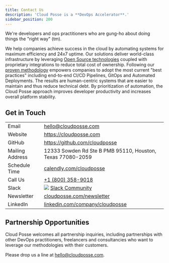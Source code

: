 ```yaml
---
title: Contact Us
description: 'Cloud Posse is a **DevOps Accelerator**.'
sidebar_position: 200
---
```


We're developers and ops practitioners who are gung-ho about doing things the "right way" (tm).

We help companies achieve success in the cloud by automating systems for maximum efficiency and 24x7 uptime. Our solutions deliver world-class infrastructure by leveraging [Open Source technologies](/reference/tools.mdx) coupled with proprietary integrations to reduce total cost of ownership. Following our [proven methodology](/intro.md) empowers companies to adopt the most current "best practices" including end-to-end CI/CD Pipelines, GitOps and Automated Deployments. The results are human-centric systems that are easier to maintain and thus reduce technical debt. By prioritization of automation, the Cloud Posse approach improves developer productivity and increases overall platform stability.

## Get in Touch

|                 |                                                                                             |
|:----------------|:--------------------------------------------------------------------------------------------|
| Email           | [hello@cloudposse.com](mailto:hello@cloudposse.com)                                         |
| Website         | <https://cloudposse.com>                                                                    |
| GitHub          | <https://github.com/cloudposse>                                                             |
| Mailing Address | 12333 Sowden Rd Ste B PMB 95110, Houston, Texas 77080-2059                                  |
| Schedule Time   | [calendly.com/cloudposse](https://calendly.com/cloudposse)                                  |
| Call Us         | [+1 (800) 358-9018](tel:+18003589018)                                                       |
| Slack           | ![](https://slack.cloudposse.com/badge.svg) [Slack Community](https://slack.cloudposse.com) |
| Newsletter      | [cloudposse.com/newsletter](https://cloudposse.com/newsletter)                              |
| LinkedIn        | [linkedin.com/company/cloudposse](https://www.linkedin.com/company/cloudposse/)             |

## Partnership Opportunities

Cloud Posse welcomes all partnership inquiries, including partnerships with other DevOps practitioners, freelancers and consultancies who want to leverage our methodologies with their customers.

Please drop us a line at [hello@cloudposse.com](mailto:hello@cloudposse.com).
